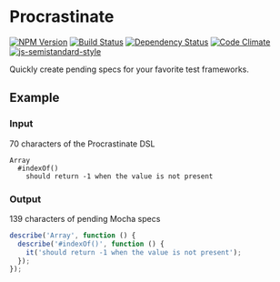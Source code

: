# Procrastinate
[![NPM Version](http://img.shields.io/npm/v/procrastinate.svg?style=flat)](https://www.npmjs.org/package/procrastinate)
[![Build Status](https://travis-ci.org/nicolasmccurdy/procrastinate.svg?branch=master)](https://travis-ci.org/nicolasmccurdy/procrastinate)
[![Dependency Status](https://gemnasium.com/nicolasmccurdy/procrastinate.svg)](https://gemnasium.com/nicolasmccurdy/procrastinate)
[![Code Climate](https://codeclimate.com/github/nicolasmccurdy/procrastinate/badges/gpa.svg)](https://codeclimate.com/github/nicolasmccurdy/procrastinate)
[![js-semistandard-style](https://img.shields.io/badge/code%20style-semistandard-brightgreen.svg?style=flat-square)](https://github.com/Flet/semistandard)

Quickly create pending specs for your favorite test frameworks.

## Example

### Input
70 characters of the Procrastinate DSL
```
Array
  #indexOf()
    should return -1 when the value is not present
```

### Output
139 characters of pending Mocha specs
```javascript
describe('Array', function () {
  describe('#indexOf()', function () {
    it('should return -1 when the value is not present');
  });
});
```
